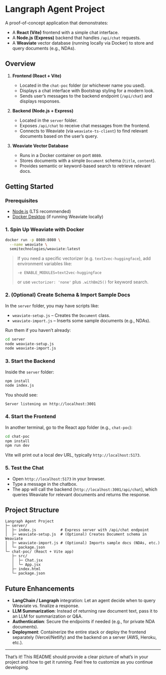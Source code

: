 # Langraph Agent Project

A proof-of-concept application that demonstrates:

- A **React (Vite)** frontend with a simple chat interface.
- A **Node.js (Express)** backend that handles `/api/chat` requests.
- A **Weaviate** vector database (running locally via Docker) to store and query documents (e.g., NDAs).

## Overview

1. **Frontend (React + Vite)**  
   - Located in the `chat-poc` folder (or whichever name you used).  
   - Displays a chat interface with Bootstrap styling for a modern look.  
   - Sends user’s messages to the backend endpoint (`/api/chat`) and displays responses.

2. **Backend (Node.js + Express)**  
   - Located in the `server` folder.  
   - Exposes `/api/chat` to receive chat messages from the frontend.  
   - Connects to Weaviate (via `weaviate-ts-client`) to find relevant documents based on the user’s query.

3. **Weaviate Vector Database**  
   - Runs in a Docker container on port `8080`.  
   - Stores documents with a simple `Document` schema (`title`, `content`).  
   - Provides semantic or keyword-based search to retrieve relevant docs.

## Getting Started

### Prerequisites

- [Node.js](https://nodejs.org/) (LTS recommended)
- [Docker Desktop](https://www.docker.com/products/docker-desktop) (if running Weaviate locally)

### 1. Spin Up Weaviate with Docker

```bash
docker run -p 8080:8080 \
  --name weaviate \
  semitechnologies/weaviate:latest
```

> If you need a specific vectorizer (e.g. `text2vec-huggingface`), add environment variables like:
>
> ```
> -e ENABLE_MODULES=text2vec-huggingface
> ```
>
> or use `vectorizer: 'none'` plus `.withBm25()` for keyword search.

### 2. (Optional) Create Schema & Import Sample Docs

In the `server` folder, you may have scripts like:

- `weaviate-setup.js` – Creates the `Document` class.
- `weaviate-import.js` – Inserts some sample documents (e.g., NDAs).

Run them if you haven’t already:

```bash
cd server
node weaviate-setup.js
node weaviate-import.js
```

### 3. Start the Backend

Inside the `server` folder:

```bash
npm install
node index.js
```

You should see:

```
Server listening on http://localhost:3001
```

### 4. Start the Frontend

In another terminal, go to the React app folder (e.g., `chat-poc`):

```bash
cd chat-poc
npm install
npm run dev
```

Vite will print out a local dev URL, typically `http://localhost:5173`.

### 5. Test the Chat

- Open `http://localhost:5173` in your browser.
- Type a message in the chatbox.
- The app will call the backend (`http://localhost:3001/api/chat`), which queries Weaviate for relevant documents and returns the response.

## Project Structure

```
Langraph Agent Project
├─ server/
│  ├─ index.js           # Express server with /api/chat endpoint
│  ├─ weaviate-setup.js  # (Optional) Creates Document schema in Weaviate
│  ├─ weaviate-import.js # (Optional) Imports sample docs (NDAs, etc.)
│  └─ package.json
└─ chat-poc/ (React + Vite app)
   ├─ src/
   │  ├─ Chat.jsx
   │  └─ App.jsx
   ├─ index.html
   └─ package.json
```

## Future Enhancements

- **LangChain / Langraph** integration: Let an agent decide when to query Weaviate vs. finalize a response.
- **LLM Summarization**: Instead of returning raw document text, pass it to an LLM for summarization or Q&A.
- **Authentication**: Secure the endpoints if needed (e.g., for private NDA documents).
- **Deployment**: Containerize the entire stack or deploy the frontend separately (Vercel/Netlify) and the backend on a server (AWS, Heroku, etc.).

---

That’s it! This README should provide a clear picture of what’s in your project and how to get it running. Feel free to customize as you continue developing.

